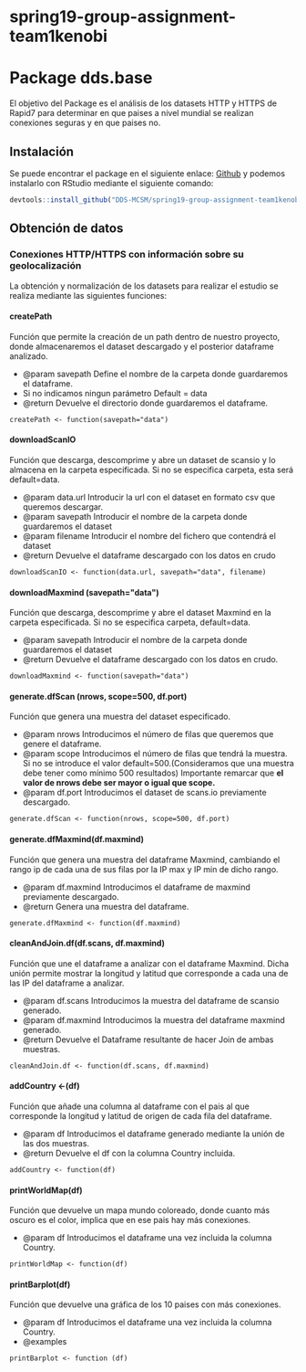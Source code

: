 ﻿# spring19-group-assignment-team1kenobi

# Package dds.base

<!-- badges: start -->
<!-- badges: end -->

El objetivo del Package es el análisis de los datasets HTTP y HTTPS de Rapid7 para determinar en que paises a nivel mundial se realizan conexiones seguras y en que paises no.

## Instalación

Se puede encontrar el package en el siguiente enlace: [Github](https://github.com/DDS-MCSM/spring19-group-assignment-team1kenobi) y podemos instalarlo con RStudio mediante el siguiente comando:

``` r
devtools::install_github("DDS-MCSM/spring19-group-assignment-team1kenobi")
```


## Obtención de datos

### Conexiones HTTP/HTTPS con información sobre su geolocalización 
La obtención y normalización de los datasets para realizar el estudio se realiza mediante las siguientes funciones:

#### createPath
Función que permite la creación de un path dentro de nuestro proyecto, donde almacenaremos el dataset descargado y el posterior dataframe analizado.
- @param savepath Define el nombre de la carpeta donde guardaremos el dataframe. 
- Si no indicamos ningun parámetro Default = data
- @return Devuelve el directorio donde guardaremos el dataframe.

```{r}
createPath <- function(savepath="data")
```


#### downloadScanIO
Función que descarga, descomprime y abre un dataset de  scansio y lo almacena en la carpeta especificada.
Si no se especifica carpeta, esta será default=data.
- @param data.url Introducir la url con el dataset en formato csv que queremos descargar.
- @param savepath Introducir el nombre de la carpeta donde guardaremos el dataset
- @param filename Introducir el nombre del fichero que contendrá el dataset
- @return Devuelve el dataframe descargado con los datos en crudo

```{r}
downloadScanIO <- function(data.url, savepath="data", filename)
```


#### downloadMaxmind (savepath="data")
Función que descarga, descomprime y abre el dataset Maxmind en la carpeta especificada.
Si no se especifica carpeta, default=data.
- @param savepath Introducir el nombre de la carpeta donde guardaremos el dataset
- @return Devuelve el dataframe descargado con los datos en crudo.

```{r}
downloadMaxmind <- function(savepath="data")
```


#### generate.dfScan (nrows, scope=500, df.port)
Función que genera una muestra del dataset especificado.
- @param nrows Introducimos el número de filas que queremos que genere el dataframe.
- @param scope Introducimos el número de filas que tendrá la muestra. Si no se introduce el valor default=500.(Consideramos que una muestra debe tener como mínimo 500 resultados)
Importante remarcar que **el valor de nrows debe ser mayor o igual que scope.**
- @param df.port Introducimos el dataset de scans.io previamente descargado.

```{r}
generate.dfScan <- function(nrows, scope=500, df.port)
```


#### generate.dfMaxmind(df.maxmind)
Función que genera una muestra del dataframe Maxmind, cambiando el rango ip de cada una de sus filas por la IP max y IP min de dicho rango.
- @param df.maxmind Introducimos el dataframe de maxmind previamente descargado.
- @return Genera una muestra del dataframe.

```{r}
generate.dfMaxmind <- function(df.maxmind)
```


#### cleanAndJoin.df(df.scans, df.maxmind)
Función que une el dataframe a analizar con el dataframe Maxmind. Dicha unión permite mostrar la longitud y latitud que corresponde a cada una de las IP del dataframe a analizar.
- @param df.scans Introducimos la muestra del dataframe de scansio generado.
- @param df.maxmind Introducimos la muestra del dataframe maxmind generado.
- @return Devuelve el Dataframe resultante de hacer Join de ambas muestras.

```{r}
cleanAndJoin.df <- function(df.scans, df.maxmind)
```


#### addCountry <-(df)
Función que añade una columna al dataframe con el pais al que corresponde la longitud y latitud de origen de cada fila del dataframe.
- @param df Introducimos el dataframe generado mediante la unión de las dos muestras.
- @return Devuelve el df con la columna Country incluida.

```{r}
addCountry <- function(df)
```


#### printWorldMap(df)
Función que devuelve un mapa mundo coloreado, donde cuanto más oscuro es el color, implica que en ese pais hay más conexiones.
- @param df Introducimos el dataframe una vez incluida la columna Country.

```{r}
printWorldMap <- function(df)
```


#### printBarplot(df)
Función que devuelve una gráfica de los 10 paises con más conexiones.
- @param df Introducimos el dataframe una vez incluida la columna Country.
- @examples

```{r}
printBarplot <- function (df)
```


